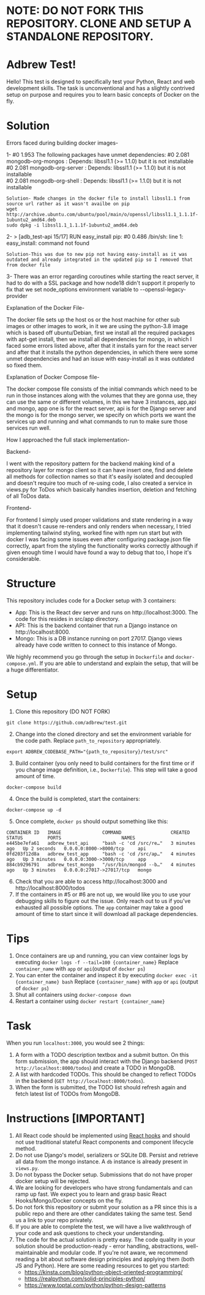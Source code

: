 # NOTE: DO NOT FORK THIS REPOSITORY. CLONE AND SETUP A STANDALONE REPOSITORY.

# Adbrew Test!

Hello! This test is designed to specifically test your Python, React and web development skills. The task is unconventional and has a slightly contrived setup on purpose and requires you to learn basic concepts of Docker on the fly. 


# Solution

Errors faced during building docker images- 

1-	#0 1.953 The following packages have unmet dependencies:
	#0 2.081  mongodb-org-mongos : Depends: libssl1.1 (>= 1.1.0) but it is not installable       
	#0 2.081  mongodb-org-server : Depends: libssl1.1 (>= 1.1.0) but it is not installable       
	#0 2.081  mongodb-org-shell : Depends: libssl1.1 (>= 1.1.0) but it is not installable    
	
	Solution- Made changes in the docker file to install libssl1.1 from source url rather as it wasn't availbe on pip
	wget http://archive.ubuntu.com/ubuntu/pool/main/o/openssl/libssl1.1_1.1.1f-1ubuntu2_amd64.deb
	sudo dpkg -i libssl1.1_1.1.1f-1ubuntu2_amd64.deb

2-	 > [adb_test-api 15/17] RUN easy_install pip:
	#0 0.486 /bin/sh: line 1: easy_install: command not found
	
	Solution-This was due to new pip not having easy-install as it was outdated and already integrated in the updated pip so I removed that from docker file
	

3-	There was an error regarding coroutines while starting the react server, it had to do with a SSL package and how node18 didn't support it properly to fix that we set node_options environment variable to --openssl-legacy-provider



Explanation of the Docker File-

The docker file sets up the host os or the host machine for other sub images or other images to work, in it we are using the 
python-3.8 image which is based off ubuntu/Debian, first we install all the required packages with apt-get install, then we install all dependencies for mongo, in which I faced some errors listed above, after that it installs yarn for the react server and after that it installs the python dependencies, in which there were some unmet dependencies and had an issue with easy-install as it was outdated so fixed them.

Explanation of Docker Compose file-

The docker compose file consists of the initial commands which need to be run in those instances along with the volumes that they are gonna use, they can use the same or different volumes, in this we have 3 instances, app,api and mongo, app one is for the react server, api is for the Django server and the mongo is for the mongo server, we specify on which ports we want the services up and running and what commands to run to make sure those services run well.

How I approached the full stack implementation-

Backend-

I went with the repository pattern for the backend making kind of a repository layer for mongo client so it can have insert  one, find and delete all methods for collection names so that it's easily isolated and decoupled and doesn't require too much of re-using code, I also created a service in views.py for ToDos which basically handles insertion, deletion and fetching of all ToDos data.

Frontend-

For frontend I simply used proper validations and state rendering in a way that it doesn't cause re-renders and only renders when necessary, I tried implementing tailwind styling, worked fine with npm run start but with docker I was facing some issues even after configuring package.json file correctly, apart from the styling the functionality works correctly although if given enough time I would have found a way to debug that too, I hope it's considerable.



# Structure

This repository includes code for a Docker setup with 3 containers:
* App: This is the React dev server and runs on http://localhost:3000. The code for this resides in src/app directory.
* API: This is the backend container that run a Django instance on http://localhost:8000. 
* Mongo: This is a DB instance running on port 27017. Django views already have code written to connect to this instance of Mongo.

We highly recommend you go through the setup in `Dockerfile` and `docker-compose.yml`. If you are able to understand and explain the setup, that will be a huge differentiator.

# Setup
1. Clone this repository (DO NOT FORK)
```
git clone https://github.com/adbrew/test.git
```
2. Change into the cloned directory and set the environment variable for the code path. Replace `path_to_repository` appropriately.
```
export ADBREW_CODEBASE_PATH="{path_to_repository}/test/src"
```
3. Build container (you only need to build containers for the first time or if you change image definition, i.e., `Dockerfile`). This step will take a good amount of time.
```
docker-compose build
```
4. Once the build is completed, start the containers:
```
docker-compose up -d
```
5. Once complete, `docker ps` should output something like this:
```
CONTAINER ID   IMAGE               COMMAND                  CREATED         STATUS         PORTS                      NAMES
e445be7efa61   adbrew_test_api     "bash -c 'cd /src/re…"   3 minutes ago   Up 2 seconds   0.0.0.0:8000->8000/tcp     api
0fd203f12d8a   adbrew_test_app     "bash -c 'cd /src/ap…"   4 minutes ago   Up 3 minutes   0.0.0.0:3000->3000/tcp     app
884cb9296791   adbrew_test_mongo   "/usr/bin/mongod --b…"   4 minutes ago   Up 3 minutes   0.0.0.0:27017->27017/tcp   mongo
```
6. Check that you are able to access http://localhost:3000 and http://localhost:8000/todos
7. If the containers in #5 or #6 are not up, we would like you to use your debugging skills to figure out the issue. Only reach out to us if you've exhausted all possible options. The `app` container may take a good amount of time to start since it will download all package dependencies.

# Tips
1. Once containers are up and running, you can view container logs by executing `docker logs -f --tail=100 {container_name}` Replace `container_name` with `app` or `api`(output of `docker ps`)
2. You can enter the container and inspect it by executing `docker exec -it {container_name} bash` Replace `{container_name}` with `app` or `api` (output of `docker ps`)
3. Shut all containers using `docker-compose down`
4. Restart a container using `docker restart {container_name}`


# Task

When you run `localhost:3000`, you would see 2 things:
1. A form with a TODO description textbox and a submit button. On this form submission, the app should interact with the Django backend (`POST http://localhost:8000/todos`) and create a TODO in MongoDB.
2. A list with hardcoded TODOs. This should be changed to reflect TODOs in the backend (`GET http://localhost:8000/todos`). 
3. When the form is submitted, the TODO list should refresh again and fetch latest list of TODOs from MongoDB.

# Instructions [IMPORTANT] 
1. All React code should be implemented using [React hooks](https://reactjs.org/docs/hooks-intro.html) and should not use traditional stateful React components and component lifecycle method.
2. Do not use Django's model, serializers or SQLite DB. Persist and retrieve all data from the mongo instance. A `db` instance is already present in `views.py`.
3. Do not bypass the Docker setup. Submissions that do not have proper docker setup will be rejected.
4. We are looking for developers who have strong fundamentals and can ramp up fast. We expect you to learn and grasp basic React Hooks/Mongo/Docker concepts on the fly.
5. Do not fork this repository or submit your solution as a PR since this is a public repo and there are other candidates taking the same test. Send us a link to your repo privately.
6. If you are able to complete the test, we will have a live walkthrough of your code and ask questions to check your understanding.
7. The code for the actual solution is pretty easy. The code quality in your solution should be production-ready - error handling, abstractions, well-maintainable and modular code. If you're not aware, we recommend reading a bit about software design principles and applying them (both JS and Python). Here are some reading resources to get you started:
   * https://kinsta.com/blog/python-object-oriented-programming/
   * https://realpython.com/solid-principles-python/
   * https://www.toptal.com/python/python-design-patterns

